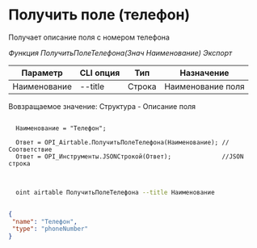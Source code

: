 ﻿---
sidebar_position: 9
---

# Получить поле (телефон)
 Получает описание поля с номером телефона


*Функция ПолучитьПолеТелефона(Знач Наименование) Экспорт*

  | Параметр | CLI опция | Тип | Назначение |
  |-|-|-|-|
  | Наименование | --title | Строка | Наименование поля |

  
  Вовзращаемое значение:   Структура -  Описание поля

```bsl title="Пример кода"
	
  Наименование = "Телефон";

  Ответ = OPI_Airtable.ПолучитьПолеТелефона(Наименование); //Соответствие
  Ответ = OPI_Инструменты.JSONСтрокой(Ответ);              //JSON строка
	
```

```sh title="Пример команд CLI"
    
  oint airtable ПолучитьПолеТелефона --title Наименование

```


```json title="Результат"

{
 "name": "Телефон",
 "type": "phoneNumber"
}

```
